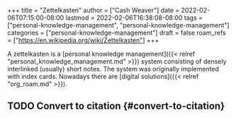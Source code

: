 +++
title = "Zettelkasten"
author = ["Cash Weaver"]
date = 2022-02-06T07:15:00-08:00
lastmod = 2022-02-06T16:38:08-08:00
tags = ["personal-knowledge-management", "personal-knowledge-management"]
categories = ["personal-knowledge-management"]
draft = false
roam_refs = ["https://en.wikipedia.org/wiki/Zettelkasten"]
+++

A zettelkasten is a [personal knowledge management]({{< relref "personal_knowledge_management.md" >}}) system consisting of densely interlinked (usually) short notes. The system was originally implemented with index cards. Nowadays there are [digital solutions]({{< relref "org_roam.md" >}}).


## <span class="org-todo todo TODO">TODO</span> Convert to citation {#convert-to-citation}
